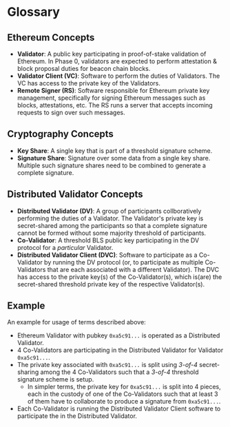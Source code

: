 # Glossary

## Ethereum Concepts

- **Validator**: A public key participating in proof-of-stake validation of Ethereum. In Phase 0, validators are expected to perform attestation & block proposal duties for beacon chain blocks.
- **Validator Client (VC)**: Software to perform the duties of Validators. The VC has access to the private key of the Validators.
- **Remote Signer (RS)**: Software responsible for Ethereum private key management, specifically for signing Ethereum messages such as blocks, attestations, etc. The RS runs a server that accepts incoming requests to sign over such messages.

## Cryptography Concepts

- **Key Share**: A single key that is part of a threshold signature scheme.
- **Signature Share**: Signature over some data from a single key share. Multiple such signature shares need to be combined to generate a complete signature.


## Distributed Validator Concepts

- **Distributed Validator (DV)**: A group of participants collboratively performing the duties of a Validator. The Validator's private key is secret-shared among the participants so that a complete signature cannot be formed without some majority threshold of participants.
- **Co-Validator**: A threshold BLS public key participating in the DV protocol for a *particular* Validator.
- **Distributed Validator Client (DVC)**: Software to participate as a Co-Validator by running the DV protocol (or, to participate as multiple Co-Validators that are each associated with a different Validator). The DVC has access to the private key(s) of the Co-Validator(s), which is(are) the secret-shared threshold private key of the respective Validator(s).

## Example

An example for usage of terms described above:

- Ethereum Validator with pubkey `0xa5c91...` is operated as a Distributed Validator.
- 4 Co-Validators are participating in the Distributed Validator for Validator `0xa5c91...`.
- The private key associated with `0xa5c91...` is split using *3-of-4* secret-sharing among the 4 Co-Validators such that a *3-of-4* threshold signature scheme is setup.
  - In simpler terms, the private key for `0xa5c91...` is split into 4 pieces, each in the custody of one of the Co-Validators such that at least 3 of them have to collaborate to produce a signature from `0xa5c91...`.
- Each Co-Validator is running the Distributed Validator Client software to participate the in the Distributed Validator.
